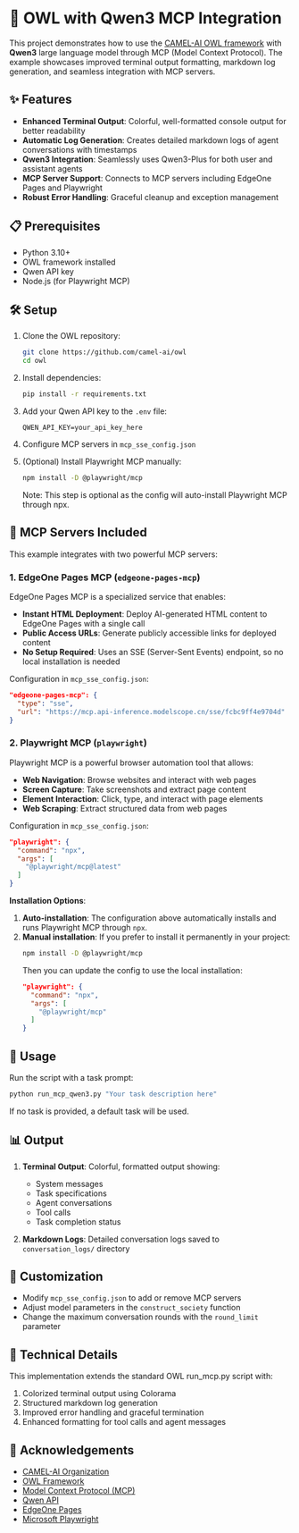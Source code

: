 # 🚀 OWL with Qwen3 MCP Integration

This project demonstrates how to use the [CAMEL-AI OWL framework](https://github.com/camel-ai/owl) with **Qwen3** large language model through MCP (Model Context Protocol). The example showcases improved terminal output formatting, markdown log generation, and seamless integration with MCP servers.

## ✨ Features

- **Enhanced Terminal Output**: Colorful, well-formatted console output for better readability
- **Automatic Log Generation**: Creates detailed markdown logs of agent conversations with timestamps
- **Qwen3 Integration**: Seamlessly uses Qwen3-Plus for both user and assistant agents
- **MCP Server Support**: Connects to MCP servers including EdgeOne Pages and Playwright
- **Robust Error Handling**: Graceful cleanup and exception management

## 📋 Prerequisites

- Python 3.10+
- OWL framework installed
- Qwen API key
- Node.js (for Playwright MCP)

## 🛠️ Setup

1. Clone the OWL repository:
   ```bash
   git clone https://github.com/camel-ai/owl
   cd owl
   ```

2. Install dependencies:
   ```bash
   pip install -r requirements.txt
   ```

3. Add your Qwen API key to the `.env` file:
   ```
   QWEN_API_KEY=your_api_key_here
   ```

4. Configure MCP servers in `mcp_sse_config.json`

5. (Optional) Install Playwright MCP manually:
   ```bash
   npm install -D @playwright/mcp
   ```
   Note: This step is optional as the config will auto-install Playwright MCP through npx.

## 🧩 MCP Servers Included

This example integrates with two powerful MCP servers:

### 1. EdgeOne Pages MCP (`edgeone-pages-mcp`)

EdgeOne Pages MCP is a specialized service that enables:
- **Instant HTML Deployment**: Deploy AI-generated HTML content to EdgeOne Pages with a single call
- **Public Access URLs**: Generate publicly accessible links for deployed content
- **No Setup Required**: Uses an SSE (Server-Sent Events) endpoint, so no local installation is needed

Configuration in `mcp_sse_config.json`:
```json
"edgeone-pages-mcp": {
  "type": "sse",
  "url": "https://mcp.api-inference.modelscope.cn/sse/fcbc9ff4e9704d"
}
```

### 2. Playwright MCP (`playwright`)

Playwright MCP is a powerful browser automation tool that allows:
- **Web Navigation**: Browse websites and interact with web pages
- **Screen Capture**: Take screenshots and extract page content
- **Element Interaction**: Click, type, and interact with page elements
- **Web Scraping**: Extract structured data from web pages

Configuration in `mcp_sse_config.json`:
```json
"playwright": {
  "command": "npx",
  "args": [
    "@playwright/mcp@latest"
  ]
}
```

**Installation Options**: 
1. **Auto-installation**: The configuration above automatically installs and runs Playwright MCP through `npx`.
2. **Manual installation**: If you prefer to install it permanently in your project:
   ```bash
   npm install -D @playwright/mcp
   ```
   Then you can update the config to use the local installation:
   ```json
   "playwright": {
     "command": "npx",
     "args": [
       "@playwright/mcp"
     ]
   }
   ```

## 🚀 Usage

Run the script with a task prompt:

```bash
python run_mcp_qwen3.py "Your task description here"
```

If no task is provided, a default task will be used.

## 📊 Output

1. **Terminal Output**: Colorful, formatted output showing:
   - System messages
   - Task specifications
   - Agent conversations
   - Tool calls
   - Task completion status

2. **Markdown Logs**: Detailed conversation logs saved to `conversation_logs/` directory

## 🔧 Customization

- Modify `mcp_sse_config.json` to add or remove MCP servers
- Adjust model parameters in the `construct_society` function
- Change the maximum conversation rounds with the `round_limit` parameter

## 📝 Technical Details

This implementation extends the standard OWL run_mcp.py script with:

1. Colorized terminal output using Colorama
2. Structured markdown log generation
3. Improved error handling and graceful termination
4. Enhanced formatting for tool calls and agent messages

## 🤝 Acknowledgements

- [CAMEL-AI Organization](https://github.com/camel-ai)
- [OWL Framework](https://github.com/camel-ai/owl)
- [Model Context Protocol (MCP)](https://modelcontextprotocol.io/introduction)
- [Qwen API](https://help.aliyun.com/zh/dashscope/developer-reference/api-details)
- [EdgeOne Pages](https://edgeone.cloud.tencent.com/pages)
- [Microsoft Playwright](https://github.com/microsoft/playwright-mcp) 